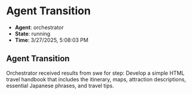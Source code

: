 # Agent Transition

- **Agent**: orchestrator
- **State**: running
- **Time**: 3/27/2025, 5:08:03 PM

## Agent Transition

Orchestrator received results from swe for step: Develop a simple HTML travel handbook that includes the itinerary, maps, attraction descriptions, essential Japanese phrases, and travel tips.

